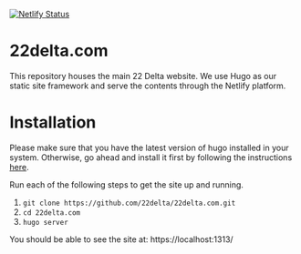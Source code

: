 [![Netlify Status](https://api.netlify.com/api/v1/badges/35e6f849-d9bf-4637-be2a-66c7f3c2c22f/deploy-status)](https://app.netlify.com/sites/flamboyant-cray-8616e2/deploys)

# 22delta.com
This repository houses the main 22 Delta website. We use Hugo as our static site framework and serve the contents through the Netlify platform.

# Installation
Please make sure that you have the latest version of hugo installed in your system. Otherwise, go ahead and install it first by following the instructions [here](https://github.com/gohugoio/hugo).

Run each of the following steps to get the site up and running.

1. `git clone https://github.com/22delta/22delta.com.git`
2. `cd 22delta.com`
3. `hugo server`

You should be able to see the site at: https://localhost:1313/
